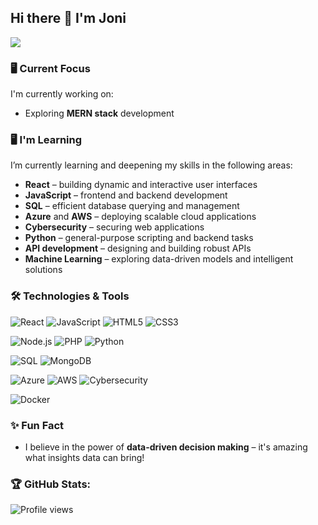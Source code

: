 ## Hi there 👋 I'm Joni


![](https://readme-typing-svg.demolab.com?font=Fira+code&pause=1000&width=435&lines=Web+developer;In+God+we+trust.+;All+others+must+bring+data.)




### 🖥️ Current Focus

I'm currently working on:
- Exploring **MERN stack** development

### 🖥️ I'm Learning

I’m currently learning and deepening my skills in the following areas:

- **React** – building dynamic and interactive user interfaces
- **JavaScript** – frontend and backend development
- **SQL** – efficient database querying and management
- **Azure** and **AWS** – deploying scalable cloud applications
- **Cybersecurity** – securing web applications
- **Python** – general-purpose scripting and backend tasks
- **API development** – designing and building robust APIs
- **Machine Learning** – exploring data-driven models and intelligent solutions

### 🛠️ Technologies & Tools

![React](https://img.shields.io/badge/Code-React-61DAFB?style=flat&logo=react&color=61DAFB)
![JavaScript](https://img.shields.io/badge/Code-JavaScript-F7DF1E?style=flat&logo=javascript&color=F7DF1E)
![HTML5](https://img.shields.io/badge/Code-HTML-E34F26?style=flat&logo=html5&color=E34F26)
![CSS3](https://img.shields.io/badge/Code-CSS-1572B6?style=flat&logo=css3&color=1572B6)

![Node.js](https://img.shields.io/badge/Code-Node.js-43853D?style=flat&logo=node.js&logoColor=white)
![PHP](https://img.shields.io/badge/Code-PHP-777BB4?style=flat&logo=php&color=777BB4)
![Python](https://img.shields.io/badge/Code-Python-3776AB?style=flat&logo=python&color=3776AB)

![SQL](https://img.shields.io/badge/Tools-SQL-4479A1?style=flat&logo=mysql&color=4479A1)
![MongoDB](https://img.shields.io/badge/Database-MongoDB-47A248?style=flat&logo=mongodb&color=47A248)

![Azure](https://img.shields.io/badge/Cloud-Azure-0078D4?style=flat&logo=microsoftazure&color=0078D4)
![AWS](https://img.shields.io/badge/Cloud-AWS-232F3E?style=flat&logo=amazonaws&color=232F3E)
![Cybersecurity](https://img.shields.io/badge/Security-Cybersecurity-FF385C?style=flat&logo=hackthebox&color=FF385C)

![Docker](https://img.shields.io/badge/Tools-Docker-2496ED?style=flat&logo=docker&color=2496ED)

### ✨ Fun Fact

- I believe in the power of **data-driven decision making** – it's amazing what insights data can bring!




### 🏆 GitHub Stats:
![Profile views](https://komarev.com/ghpvc/?username=your-github-jonz-dsgn)










